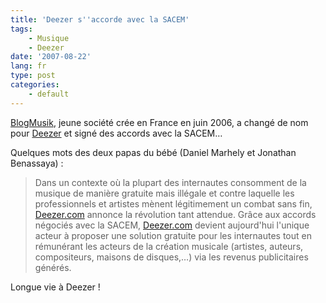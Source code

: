 ```yaml
---
title: 'Deezer s''accorde avec la SACEM'
tags:
    - Musique
    - Deezer
date: '2007-08-22'
lang: fr
type: post
categories:
    - default
---
```


[BlogMusik](http://www.hugedomains.com/domain_profile.cfm?d=blogmusik&amp;e=com), jeune société crée en France en juin 2006, a changé de nom pour [Deezer](http://www.deezer.com) et signé des accords avec la SACEM…

<!-- more -->

Quelques mots des deux papas du bébé (Daniel Marhely et Jonathan Benassaya) :

> Dans un contexte où la plupart des internautes consomment de la musique de manière gratuite mais illégale et contre laquelle les professionnels et artistes mènent légitimement un combat sans fin, [Deezer.com](http://www.deezer.com) annonce la révolution tant attendue. Grâce aux accords négociés avec la SACEM, [Deezer.com](http://www.deezer.com) devient aujourd'hui l'unique acteur à proposer une solution gratuite pour les internautes tout en rémunérant les acteurs de la création musicale (artistes, auteurs, compositeurs, maisons de disques,…) via les revenus publicitaires générés.

Longue vie à Deezer&nbsp;!